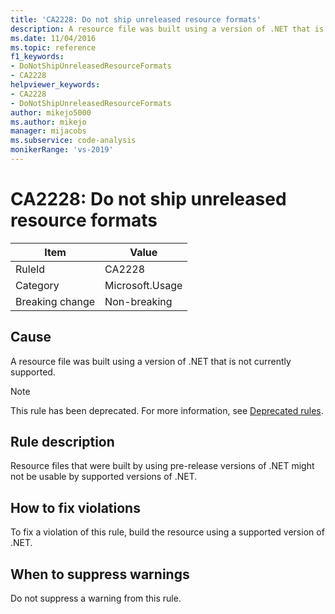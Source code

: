 ```yaml
---
title: 'CA2228: Do not ship unreleased resource formats'
description: A resource file was built using a version of .NET that is not currently supported.
ms.date: 11/04/2016
ms.topic: reference
f1_keywords:
- DoNotShipUnreleasedResourceFormats
- CA2228
helpviewer_keywords:
- CA2228
- DoNotShipUnreleasedResourceFormats
author: mikejo5000
ms.author: mikejo
manager: mijacobs
ms.subservice: code-analysis
monikerRange: 'vs-2019'
---
```


# CA2228: Do not ship unreleased resource formats

|Item|Value|
|-|-|
|RuleId|CA2228|
|Category|Microsoft.Usage|
|Breaking change|Non-breaking|

## Cause

A resource file was built using a version of .NET that is not currently supported.

> [!NOTE]
> This rule has been deprecated. For more information, see [Deprecated rules](fxcop-unported-deprecated-rules.md).

## Rule description

Resource files that were built by using pre-release versions of .NET might not be usable by supported versions of .NET.

## How to fix violations

To fix a violation of this rule, build the resource using a supported version of .NET.

## When to suppress warnings

Do not suppress a warning from this rule.
